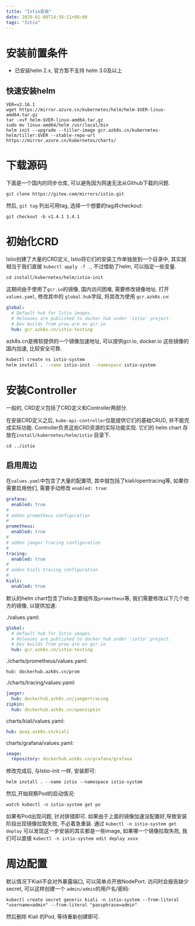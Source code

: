 ```yaml
---
title: "Istio安装"
date: 2020-01-08T14:58:11+08:00
tags: "Istio"
---
```


# 安装前置条件

* 已安装helm 2.x, 官方暂不支持 helm 3.0及以上

## 快速安装helm

```
VER=v2.16.1
wget https://mirror.azure.cn/kubernetes/helm/helm-$VER-linux-amd64.tar.gz
tar -xvf helm-$VER-linux-amd64.tar.gz
sudo mv linux-amd64/helm /usr/local/bin 
helm init --upgrade --tiller-image gcr.azk8s.cn/kubernetes-helm/tiller:$VER --stable-repo-url https://mirror.azure.cn/kubernetes/charts/
```

# 下载源码

下面是一个国内的同步仓库, 可以避免因为网速无法从Github下载的问题.

```
git clone https://gitee.com/mirrors/istio.git
```

然后, ```git tag``` 列出可用tag, 选择一个想要的tag并checkout:
```
git checkout -b v1.4.1 1.4.1
```

# 初始化CRD

Istio创建了大量的CRD定义, Istio将它们的安装工作单独放到一个目录中, 其实就相当于我们直接 ```kubectl apply -f .```, 不过借助了helm, 可以指定一些变量.

```
cd install/kubernetes/helm/istio-init
```

这期间由于使用了```gcr.io```的镜像, 国内访问困难, 需要修改镜像地址. 打开 ```values.yaml```, 修改其中的 ```global.hub```字段, 将其改为使用 ```gcr.azk8s.cn```:

```yaml
global:
  # Default hub for Istio images.
  # Releases are published to docker hub under 'istio' project.
  # Dev builds from prow are on gcr.io
  hub: gcr.azk8s.cn/istio-testing
```

azk8s.cn是微软提供的一个镜像加速地址, 可以提供gcr.io, docker.io 这些镜像的国内加速, 比较安全可靠.

```bash
kubectl create ns istio-system
helm install . --name istio-init --namespace istio-system
```

# 安装Controller

一般的, CRD定义包括了CRD定义和Controller两部分.

在安装CRD定义之后, ```kube-api-controller```仅能提供它们的基础CRUD, 并不能完成实际功能. Controller负责这些CRD资源的实际功能实现. 它们的 helm chart 存放在```install/kubernetes/helm/istio``` 目录下.

```
cd ../istio
```

## 启用周边

在```values.yaml```中包含了大量的配置项, 其中就包括了kiali/opentracing等, 如果你需要启用他们, 需要手动修改 ```enabled: true```:

```yaml
grafana:
  enabled: true
#
# addon prometheus configuration
#
prometheus:
  enabled: true
#
# addon jaeger tracing configuration
#
tracing:
  enabled: true
#
# addon kiali tracing configuration
#
kiali:
  enabled: true
```


默认的helm chart包含了Istio主要组件及```prometheus```等, 我们需要修改以下几个地方的镜像, 以提供加速:

./values.yaml:

```yaml
global:
  # Default hub for Istio images.
  # Releases are published to docker hub under 'istio' project.
  # Dev builds from prow are on gcr.io
  hub: gcr.azk8s.cn/istio-testing
```

./charts/prometheus/values.yaml:

```
hub: dockerhub.azk8s.cn/prom
```

./charts/tracing/values.yaml:

```yaml
jaeger:
  hub: dockerhub.azk8s.cn/jaegertracing
zipkin:
  hub: dockerhub.azk8s.cn/openzipkin
```

charts/kiali/values.yaml:

```yaml
hub: quay.azk8s.cn/kiali
```

charts/grafana/values.yaml:

```yaml
image:
  repository: dockerhub.azk8s.cn/grafana/grafana
```

修改完成后, 与Istio-init 一样, 安装即可:

```
helm install . --name istio --namespace istio-system
```

然后,开始观察Pod的启动情况:
```
watch kubectl -n istio-system get po
```

如果有Pod出现问题, 针对排错即可. 如果由于上面的镜像加速没配置好,导致安装阶段出现镜像拉取失败, 不必着急重装. 通过 ```kubectl -n istio-system get deploy``` 可以发现这一步安装的其实都是一些image, 如果哪一个镜像拉取失败, 我们可以直接 ```kubectl -n istio-system edit deploy xxxx```

# 周边配置

默认情况下Kiali不会对外暴露端口, 可以简单点开放NodePort. 访问时会报告缺少secret, 可以这样创建一个 ```admin/admin```的用户名/密码:

```
kubectl create secret generic kiali -n istio-system --from-literal "username=admin" --from-literal "passphrase=admin"
```

然后删除 Kiali 的Pod, 等待重新创建即可.
